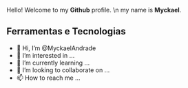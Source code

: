Hello! Welcome to my **Github** profile. \n
my name is **Myckael**.

## Ferramentas e Tecnologias
<link rel="stylesheet" href="https://cdn.jsdelivr.net/gh/devicons/devicon@v2.15.1/devicon.min.css">


- 👋 Hi, I’m @MyckaelAndrade
- 👀 I’m interested in ...
- 🌱 I’m currently learning ...
- 💞️ I’m looking to collaborate on ...
- 📫 How to reach me ...

